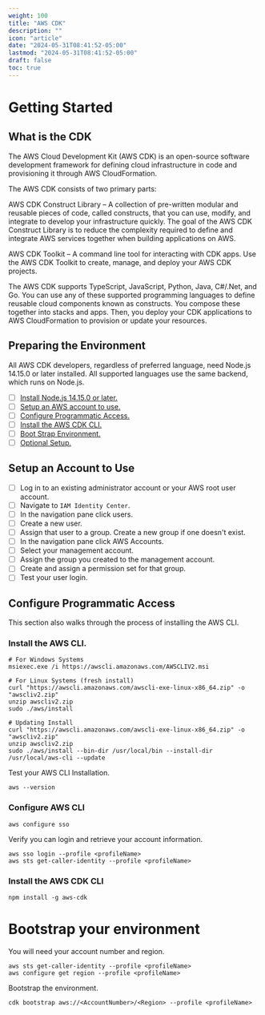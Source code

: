 ```yaml
---
weight: 100
title: "AWS CDK"
description: ""
icon: "article"
date: "2024-05-31T08:41:52-05:00"
lastmod: "2024-05-31T08:41:52-05:00"
draft: false
toc: true
---
```


# Getting Started

## What is the CDK

The AWS Cloud Development Kit (AWS CDK) is an open-source software development framework for defining cloud infrastructure in code and provisioning it through AWS CloudFormation.

The AWS CDK consists of two primary parts:

AWS CDK Construct Library – A collection of pre-written modular and reusable pieces of code, called constructs, that you can use, modify, and integrate to develop your infrastructure quickly. The goal of the AWS CDK Construct Library is to reduce the complexity required to define and integrate AWS services together when building applications on AWS.

AWS CDK Toolkit – A command line tool for interacting with CDK apps. Use the AWS CDK Toolkit to create, manage, and deploy your AWS CDK projects.

The AWS CDK supports TypeScript, JavaScript, Python, Java, C#/.Net, and Go. You can use any of these supported programming languages to define reusable cloud components known as constructs. You compose these together into stacks and apps. Then, you deploy your CDK applications to AWS CloudFormation to provision or update your resources.

## Preparing the Environment

All AWS CDK developers, regardless of preferred language, need Node.js 14.15.0 or later installed. All supported languages use the same backend, which runs on Node.js.

- [ ] [Install Node.js 14.15.0 or later.](https://nodejs.org/en)
- [ ] [Setup an AWS account to use.](https://docs.aws.amazon.com/cdk/v2/guide/getting_started.html#getting_started_account)
- [ ] [Configure Programmatic Access.](https://docs.aws.amazon.com/cdk/v2/guide/getting_started.html#getting_started_auth)
- [ ] [Install the AWS CDK CLI.](https://docs.aws.amazon.com/cdk/v2/guide/getting_started.html#getting_started_install)
- [ ] [Boot Strap Environment.](https://docs.aws.amazon.com/cdk/v2/guide/getting_started.html#getting_started_bootstrap)
- [ ] [Optional Setup.](https://docs.aws.amazon.com/cdk/v2/guide/getting_started.html#getting_started_tools)

## Setup an Account to Use

- [ ] Log in to an existing administrator account or your AWS root user account.
- [ ] Navigate to `IAM Identity Center`.
- [ ] In the navigation pane click users.
- [ ] Create a new user.
- [ ] Assign that user to a group. Create a new group if one doesn't exist.
- [ ] In the navigation pane click AWS Accounts.
- [ ] Select your management account.
- [ ] Assign the group you created to the management account.
- [ ] Create and assign a permission set for that group. 
- [ ] Test your user login.

## Configure Programmatic Access

This section also walks through the process of installing the AWS CLI. 

### Install the AWS CLI.

```
# For Windows Systems
msiexec.exe /i https://awscli.amazonaws.com/AWSCLIV2.msi
```

```
# For Linux Systems (fresh install)
curl "https://awscli.amazonaws.com/awscli-exe-linux-x86_64.zip" -o "awscliv2.zip"
unzip awscliv2.zip
sudo ./aws/install

# Updating Install
curl "https://awscli.amazonaws.com/awscli-exe-linux-x86_64.zip" -o "awscliv2.zip"
unzip awscliv2.zip
sudo ./aws/install --bin-dir /usr/local/bin --install-dir /usr/local/aws-cli --update
```

Test your AWS CLI Installation.

```shell
aws --version
```

### Configure AWS CLI

```shell
aws configure sso
```

Verify you can login and retrieve your account information.

```shell
aws sso login --profile <profileName>
aws sts get-caller-identity --profile <profileName>
```

### Install the AWS CDK CLI

```shell
npm install -g aws-cdk
```

# Bootstrap your environment

You will need your account number and region.

```shell
aws sts get-caller-identity --profile <profileName>
aws configure get region --profile <profileName>
```

Bootstrap the environment.

```shell
cdk bootstrap aws://<AccountNumber>/<Region> --profile <profileName>
```